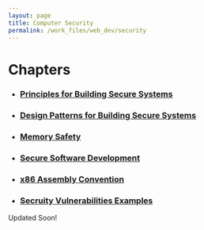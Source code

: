 ```yaml
---
layout: page
title: Computer Security
permalink: /work_files/web_dev/security
---
```


# Chapters

* ### [Principles for Building Secure Systems](/work_files/web_dev/security/pbss)

* ### [Design Patterns for Building Secure Systems](/work_files/web_dev/security/dpbss)

* ### [Memory Safety](/work_files/web_dev/security/ms)

* ### [Secure Software Development](/work_files/web_dev/security/ssd)

* ### [x86 Assembly Convention](/work_files/web_dev/security/x86)

* ### [Secruity Vulnerabilities Examples](/work_files/web_dev/security/sve)

Updated Soon!
